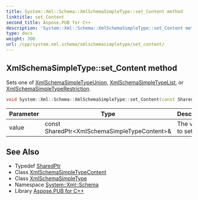 ```yaml
---
title: System::Xml::Schema::XmlSchemaSimpleType::set_Content method
linktitle: set_Content
second_title: Aspose.PUB for C++
description: 'System::Xml::Schema::XmlSchemaSimpleType::set_Content method. Sets one of XmlSchemaSimpleTypeUnion, XmlSchemaSimpleTypeList, or XmlSchemaSimpleTypeRestriction in C++.'
type: docs
weight: 300
url: /cpp/system.xml.schema/xmlschemasimpletype/set_content/
---
```

## XmlSchemaSimpleType::set_Content method


Sets one of [XmlSchemaSimpleTypeUnion](../../xmlschemasimpletypeunion/), [XmlSchemaSimpleTypeList](../../xmlschemasimpletypelist/), or [XmlSchemaSimpleTypeRestriction](../../xmlschemasimpletyperestriction/).

```cpp
void System::Xml::Schema::XmlSchemaSimpleType::set_Content(const SharedPtr<XmlSchemaSimpleTypeContent> &value)
```


| Parameter | Type | Description |
| --- | --- | --- |
| value | const SharedPtr\<XmlSchemaSimpleTypeContent\>\& | The value to set. |

## See Also

* Typedef [SharedPtr](../../../system/sharedptr/)
* Class [XmlSchemaSimpleTypeContent](../../xmlschemasimpletypecontent/)
* Class [XmlSchemaSimpleType](../)
* Namespace [System::Xml::Schema](../../)
* Library [Aspose.PUB for C++](../../../)
